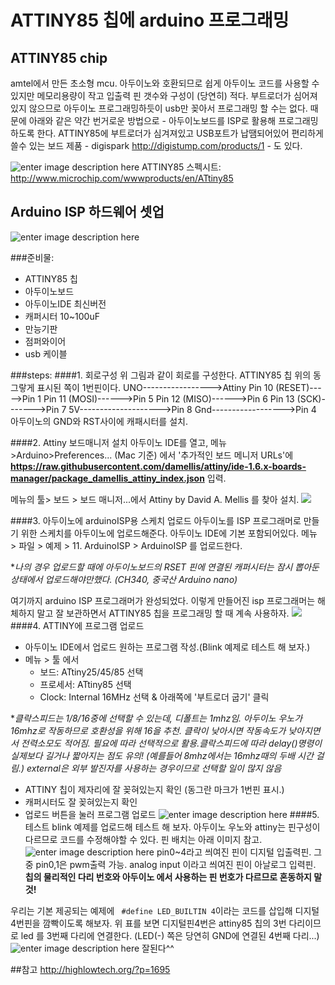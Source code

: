 # ATTINY85 칩에 arduino 프로그래밍

## ATTINY85 chip
amtel에서 만든 초소형 mcu. 아두이노와 호환되므로 쉽게 아두이노 코드를 사용할 수 있지만 메모리용량이 작고 입출력 핀 갯수와 구성이 (당연히) 적다.
부트로더가 심어져있지 않으므로 아두이노 프로그래밍하듯이 usb만 꽂아서 프로그래밍 할 수는 없다. 때문에 아래와 같은 약간 번거로운 방법으로 - 아두이노보드를 ISP로 활용해 프로그래밍 하도록 한다. ATTINY85에 부트로더가 심겨져있고 USB포트가 납땜되어있어 편리하게 쓸수 있는 보드 제품 - digispark http://digistump.com/products/1 - 도 있다.

![enter image description here](https://cdn.instructables.com/FU0/N41R/J8AGYVAO/FU0N41RJ8AGYVAO.MEDIUM.jpg)
ATTINY85 스펙시트: http://www.microchip.com/wwwproducts/en/ATtiny85

## Arduino ISP 하드웨어 셋업
![enter image description here](http://highlowtech.org/wp-content/uploads/2011/06/Screen-shot-2011-06-06-at-1.46.39-PM.png)

###준비물:
* ATTINY85 칩
* 아두이노보드
* 아두이노IDE 최신버전
* 캐퍼시터 10~100uF
* 만능기판
* 점퍼와이어
* usb 케이블

###steps:
####1. 회로구성
위 그림과 같이 회로를 구성한다.
ATTINY85 칩 위의 동그랗게 표시된 쪽이 1번핀이다.
UNO----------------->Attiny
Pin 10 (RESET)----->Pin 1
Pin 11 (MOSI)------>Pin 5
Pin 12 (MISO)------>Pin 6
Pin 13 (SCK)------->Pin 7
5V-------------------->Pin 8
Gnd------------------>Pin 4
아두이노의 GND와 RST사이에 캐패시터를 설치.

####2. Attiny 보드매니저 설치
아두이노 IDE를 열고,  메뉴>Arduino>Preferences... (Mac 기준) 에서 '추가적인 보드 메니저 URLs'에 **https://raw.githubusercontent.com/damellis/attiny/ide-1.6.x-boards-manager/package_damellis_attiny_index.json** 입력.

메뉴의 툴> 보드 > 보드 매니저...에서 Attiny by David A. Mellis 를 찾아 설치.
![](https://cl.ly/341139321L0U/Image%202017-11-03%20at%205.06.01%20AM.png)

####3.  아두이노에 arduinoISP용 스케치 업로드
아두이노를 ISP 프로그래머로 만들기 위한 스케치를 아두이노에 업로드해준다. 아두이노 IDE에 기본 포함되어있다. 메뉴 > 파일 > 예제 > 11. ArduinoISP > ArduinoISP 를 업로드한다.

**나의 경우 업로드할 때에 아두이노보드의 RSET 핀에  연결된 캐퍼시터는 잠시 뽑아둔 상태에서 업로드해야만했다. (CH340, 중국산 Arduino nano)*

여기까지 arduino ISP 프로그래머가 완성되었다. 이렇게 만들어진 isp 프로그래머는 해체하지 말고 잘 보관하면서 ATTINY85 칩을 프로그래밍 할 때 계속 사용하자.
![](https://cl.ly/1i1e3u0k383M/Image%202017-11-03%20at%207.50.17%20AM.png)
####4. ATTINY에 프로그램 업로드
* 아두이노 IDE에서 업로드 원하는 프로그램 작성.(Blink 예제로 테스트 해 보자.)
* 메뉴 > 툴 에서
	- 보드: ATtiny25/45/85 선택
	- 프로세서: ATtiny85 선택
	- Clock: Internal 16MHz 선택 & 아래쪽에 '부트로더 굽기'  클릭

**클락스피드는 1/8/16중에 선택할 수 있는데, 디폴트는 1mhz임. 아두이노 우노가 16mhz로 작동하므로 호환성을 위해 16을 추천. 클락이 낮아시면 작동속도가 낮아지면서 전력소모도 적어짐. 필요에 따라 선택적으로 활용.클락스피드에 따라 delay()명령이 실제보다 길거나 짧아지는 점도 유의! (예를들어 8mhz에서는 16mhz때의 두배 시간 걸림.) external은 외부 발진자를 사용하는 경우이므로 선택할 일이 많지 않음*

* ATTINY 칩이 제자리에 잘 꽂혀있는지 확인 (동그란 마크가 1번핀 표시.)
* 캐퍼시터도 잘 꽂혀있는지 확인
* 업로드 버튼을 눌러 프로그램 업로드
![enter image description here](https://cl.ly/2Y0R2w2z0X2T/Image%202017-11-03%20at%206.12.50%20AM.png)
####5. 테스트
blink 예제를 업로드해 테스트 해 보자.
아두이노 우노와 attiny는 핀구성이 다르므로 코드를 수정해야할 수 있다. 핀 배치는 아래 이미지 참고.
![enter image description here](http://highlowtech.org/wp-content/uploads/2011/10/ATtiny45-85.png)
pin0~4라고 씌여진 핀이 디지털 입출력핀.
그 중 pin0,1은 pwm출력 가능.
analog input 이라고 씌여진 핀이 아날로그 입력핀.
**칩의 물리적인 다리 번호와 아두이노 에서 사용하는 핀 번호가 다르므로 혼동하지 말것!**

우리는 기본 제공되는 예제에 ``` #define LED_BUILTIN 4```이라는 코드를 삽입해 디지털 4번핀을 깜빡이도록 해보자.
위 표를 보면 디지털핀4번은 attiny85 칩의 3번 다리이므로 led 를 3번째 다리에 연결한다. (LED(-) 쪽은 당연히 GND에 연결된 4번째 다리...)
![enter image description here](https://cl.ly/3m03332R1m3m/download/2017-11-03%2007_01_47.gif)
잘된다^^

##참고
http://highlowtech.org/?p=1695
